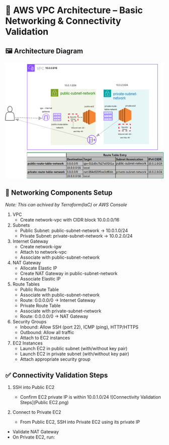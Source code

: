 # 📐 AWS VPC Architecture – Basic Networking & Connectivity Validation

## 🖼️ Architecture Diagram
![AWS VPC Architecture](vpcnetwork.png)

## 🧱 Networking Components Setup 
_Note: This can achived by Terraform(IaC) or AWS Console_

1. VPC
   - Create network-vpc with CIDR block 10.0.0.0/16
2. Subnets
   - Public Subnet: public-subnet-network → 10.0.1.0/24
   - Private Subnet: private-subnet-network → 10.0.2.0/24
3. Internet Gateway
   - Create network-igw
   - Attach to network-vpc
   - Associate with public-subnet-network
4. NAT Gateway
   - Allocate Elastic IP
   - Create NAT Gateway in public-subnet-network
   - Associate Elastic IP
5. Route Tables
   - Public Route Table
   - Associate with public-subnet-network
   - Route: 0.0.0.0/0 → Internet Gateway
   - Private Route Table
   - Associate with private-subnet-network
   - Route: 0.0.0.0/0 → NAT Gateway
6. Security Groups
   - Inbound: Allow SSH (port 22), ICMP (ping), HTTP/HTTPS
   - Outbound: Allow all traffic
   - Attach to EC2 instances
7. EC2 Instances
   - Launch EC2 in public subnet (with/without key pair)
   - Launch EC2 in private subnet (with/without key pair)
   - Attach appropriate security group


## ✅ Connectivity Validation Steps
1. SSH into Public EC2
   - Confirm EC2 private IP is within 10.0.1.0/24
  ![Connectivity Validation Steps](Public EC2.png)
   
3. Connect to Private EC2
   - From Public EC2, SSH into Private EC2 using its private IP
- Validate NAT Gateway
- On Private EC2, run:


















